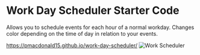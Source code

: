 # Work Day Scheduler Starter Code
Allows you to schedule events for each hour of a normal workday.
Changes color depending on the time of day in relation to your events.

https://pmacdonald15.github.io/work-day-scheduler/
![Work Scheduler](https://user-images.githubusercontent.com/91036714/142792663-19509583-d406-4c06-99d5-f45cbe98bb0a.png)
